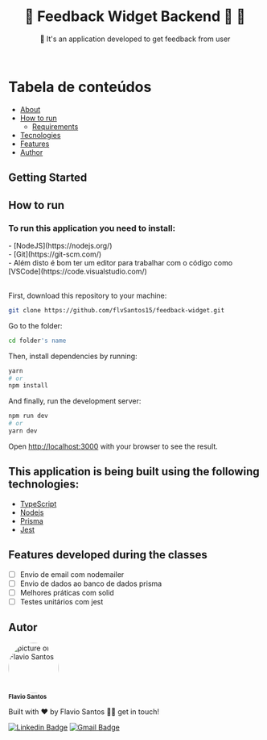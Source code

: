 <!-- <div align="center"><img src="feedback-widget.png" alt="Feedback Widget"/></div> -->

<div id='about'>
  <h1 align="center">
	  🚧  Feedback Widget Backend 🚀  🚧
  </h1>
  <p align="center">🚀 It's an application developed to get feedback from user</p><br/>
</div>

Tabela de conteúdos
=================
<!--ts-->
   * [About](#about)
   * [How to run](#how-to-run)
      * [Requirements](#requirements)
   * [Tecnologies](#technologies)
   * [Features](#features)
   * [Author](#author)
<!--te-->

## Getting Started

<div id='hot-to-run'>
  <h2>How to run</h2>

  <div id='requirements' display='flex' flex-direction='column'>
    <h3>To run this application you need to install:</h3>
    - [NodeJS](https://nodejs.org/)<br/>
    - [Git](https://git-scm.com/)<br/>
    - Além disto é bom ter um editor para trabalhar com o código como [VSCode](https://code.visualstudio.com/)
  </div>
  
  <br/>

  First, download this repository to your machine:

  ```bash
  git clone https://github.com/flvSantos15/feedback-widget.git
  ```
  
  Go to the folder:
  
  ```bash
  cd folder's name
  ```

  Then, install dependencies by running:
  ```bash
  yarn
  # or
  npm install
  ```

  And finally, run the development server:

  ```bash
  npm run dev
  # or
  yarn dev
  ```

  Open [http://localhost:3000](http://localhost:3333) with your browser to see the result.
 </div>

<div id='technologies'>
  <h2>This application is being built using the following technologies:</h2>
  
  - [TypeScript](https://www.typescriptlang.org/)
  - [Nodejs](https://nodejs.org/)
  - [Prisma](https://www.prisma.io/react-server-components)
  - [Jest](https://jestjs.io/pt-BR/)
</div>

<div id='features'>
  <h2>Features developed during the classes</h2>

  - [  ] Envio de email com nodemailer
  - [  ] Envio de dados ao banco de dados prisma
  - [  ] Melhores práticas com solid
  - [  ] Testes unitários com jest
  
</div>

<div id='author'>
  <h2>Autor</h2>

 <img style="border-radius: 50%;" src="https://avatars.githubusercontent.com/u/48564704?v=4" width="100px;" alt="picture of Flavio Santos"/>
 <br />
 <sub><b>Flavio Santos</b></sub>


Built with ❤️ by Flavio Santos 👋🏽 get in touch!

[![Linkedin Badge](https://img.shields.io/badge/-flvSantos-blue?style=flat-square&logo=Linkedin&logoColor=white&link=https://www.linkedin.com/in/flvSantos15/)](https://www.linkedin.com/in/flvSantos15/) 
[![Gmail Badge](https://img.shields.io/badge/-flvSantos300@gmail.com-c14438?style=flat-square&logo=Gmail&logoColor=white&link=mailto:flvSantos300@gmail.com)](mailto:flvSantos300@gmail.com)
</div>
